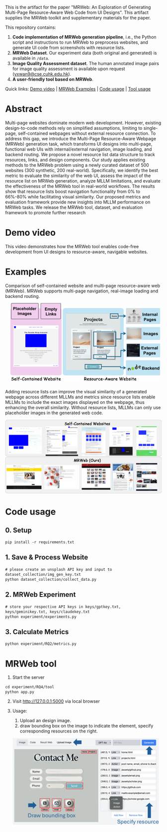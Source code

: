 This is the artifact for the paper "MRWeb: An Exploration of Generating Multi-Page Resource-Aware Web Code from UI Designs". This artifact supplies the MRWeb toolkit and supplementary materials for the paper. 


This repository contains:

1. **Code implementation of MRWeb generation pipeline**, i.e., the Python script and instructions to run MRWeb to preprocess websites, and generate UI code from screenshots with resource lists. 
2.  **MRWeb Dataset**. Our experiment data (both original and generated) is available in `/data`. 
3. **Image Quality Assessment dataset**. The human annotated image pairs for image quality assessment is available upon request (yxwan9@cse.cuhk.edu.hk). 
4. **A user-friendly tool based on MRWeb**.


Quick links: [Demo video](#Demo-video) | [MRWeb Examples](#Examples) | [Code usage](#Code-usage) | [Tool usage](#MRWeb-tool) 


# Abstract

Multi-page websites dominate modern web development. However, existing design-to-code methods rely on simplified assumptions, limiting to single-page, self-contained webpages without external resource connection. To address this gap, we introduce the Multi-Page Resource-Aware Webpage (MRWeb) generation task, which transforms UI designs into multi-page, functional web UIs with internal/external navigation, image loading, and backend routing. We propose a novel resource list data structure to track resources, links, and design components. Our study applies existing methods to the MRWeb problem using a newly curated dataset of 500 websites (300 synthetic, 200 real-world). Specifically, we identify the best metric to evaluate the similarity of the web UI, assess the impact of the resource list on MRWeb generation, analyze MLLM limitations, and evaluate the effectiveness of the MRWeb tool in real-world workflows. The results show that resource lists boost navigation functionality from 0% to 66%-80% while facilitating visual similarity. Our proposed metrics and evaluation framework provide new insights into MLLM performance on MRWeb tasks. We release the MRWeb tool, dataset, and evaluation framework to promote further research



# Demo video

This video demonstrates how the MRWeb tool enables code-free development from UI designs to resource-aware, navigable websites. 



# Examples

Comparison of self-contained website and multi-page resource-aware web (MRWeb). MRWeb supports multi-page navigation, real-image loading and backend routing.

![image-20241219171847068](assets\comparison1.png)

Adding resource lists can improve the visual similarity of a generated webpage across different MLLMs and metrics since resource lists enable MLLMs to include the exact images displayed on the webpage, thus enhancing the overall similarity. Without resource lists, MLLMs can only use placeholder images in the generated web code.

![image-20241219171953522](assets\comparison2.png)


# Code usage

## 0. Setup

```shell
pip install -r requirements.txt
```



## 1. Save & Process Website

```shell
# please create an unsplash API key and input to dataset_collection/img_gen_key.txt
python dataset_collection/collect_data.py
```

## 2. MRWeb Experiment

```shell
# store your respective API keys in keys/gptkey.txt, keys/geminikey.txt, keys/claudekey.txt
python experiment/experiments.py
```

## 3. Calculate Metrics

```shell
python experiment/RQ2/metrics.py
```



# MRWeb tool

1. Start the server

```shell
cd experiment/RQ4/tool
python app.py
```

2. Visit http://127.0.0.1:5000 via local browser

3. Usage:

   1. Upload an design image.
   2. draw bounding box on the image to indicate the element, specify corresponding resources on the right.

   ![image-20241219181219420](assets\tool.png)
